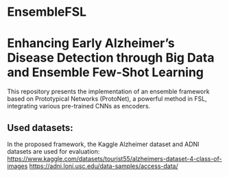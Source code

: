 # EnsembleFSL
# Enhancing Early Alzheimer’s Disease Detection through Big Data and Ensemble Few-Shot Learning
This repository presents the implementation of an ensemble framework based on Prototypical Networks (ProtoNet), a powerful method in FSL, integrating various pre-trained CNNs as encoders. 
 ## Used datasets:
 In the proposed framework, the Kaggle Alzheimer dataset and ADNI datasets are used for evaluation:
 https://www.kaggle.com/datasets/tourist55/alzheimers-dataset-4-class-of-images
 https://adni.loni.usc.edu/data-samples/access-data/
